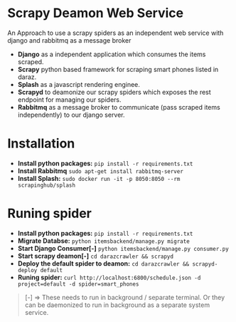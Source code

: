 # Scrapy Deamon Web Service
An Approach to use a scrapy spiders as an independent web service with django and rabbitmq as a message broker

- **Django** as a independent application which consumes the items scraped.
- **Scrapy** python based framework for scraping smart phones listed in daraz.
- **Splash** as a javascript rendering enginee.
- **Scrapyd** to deamonize our scrapy spiders which exposes the rest endpoint for managing our spiders. 
- **Rabbitmq** as a message broker to communicate (pass scraped items independently) to our django server.

# Installation
- **Install python packages:** ``pip install -r requirements.txt``
- **Install Rabbitmq** ``sudo apt-get install rabbitmq-server``
- **Install Splash:** ``sudo docker run -it -p 8050:8050 --rm scrapinghub/splash``

# Runing spider
- **Install python packages:** ``pip install -r requirements.txt``
- **Migrate Databse:** ``python itemsbackend/manage.py migrate``
- **Start Django Consumer[-]** ``python itemsbackend/manage.py consumer.py``
- **Start scrapy deamon[-]** ``cd darazcrawler && scrapyd``
- **Deploy the default spider to deamon:** ``cd darazcrawler && scrapyd-deploy default``
- **Runing spider:** ``curl http://localhost:6800/schedule.json -d project=default -d spider=smart_phones``


> [-] => These needs to run in background / separate terminal. Or they can be daemonized to run in background
 as a separate system service.